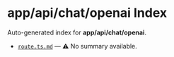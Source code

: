 # app/api/chat/openai Index

Auto-generated index for **app/api/chat/openai**.

- [`route.ts.md`](./route.ts.md) — ⚠️ No summary available.
